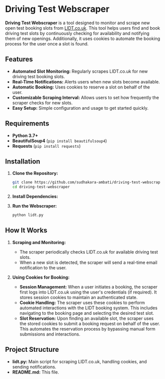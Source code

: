 # Driving Test Webscraper

**Driving Test Webscraper** is a tool designed to monitor and scrape new open test booking slots from [LIDT.co.uk](https://www.lidt.co.uk). This tool helps users find and book driving test slots by continuously checking for availability and notifying them of new openings. Additionally, it uses cookies to automate the booking process for the user once a slot is found.

## Features

- **Automated Slot Monitoring:** Regularly scrapes LIDT.co.uk for new driving test booking slots.
- **Real-Time Notifications:** Alerts users when new slots become available.
- **Automatic Booking:** Uses cookies to reserve a slot on behalf of the user.
- **Customizable Scraping Interval:** Allows users to set how frequently the scraper checks for new slots.
- **Easy Setup:** Simple configuration and usage to get started quickly.

## Requirements

- **Python 3.7+**
- **BeautifulSoup4** (`pip install beautifulsoup4`)
- **Requests** (`pip install requests`)

## Installation

1. **Clone the Repository:**

    ```bash
    git clone https://github.com/sudhakara-ambati/driving-test-webscraper.git
    cd driving-test-webscraper
    ```

2. **Install Dependencies:**


3. **Run the Webscraper:**

    ```bash
    python lidt.py
    ```

## How It Works

1. **Scraping and Monitoring:**
    - The scraper periodically checks LIDT.co.uk for available driving test slots.
    - When a new slot is detected, the scraper will send a real-time email notification to the user.

2. **Using Cookies for Booking:**
    - **Session Management:** When a user initiates a booking, the scraper first logs into LIDT.co.uk using the user's credentials (if required). It stores session cookies to maintain an authenticated state.
    - **Cookie Handling:** The scraper uses these cookies to perform automated interactions with the LIDT booking system. This includes navigating to the booking page and selecting the desired test slot.
    - **Slot Reservation:** Upon finding an available slot, the scraper uses the stored cookies to submit a booking request on behalf of the user. This automates the reservation process by bypassing manual form submissions and interactions.

## Project Structure

- **lidt.py:** Main script for scraping LIDT.co.uk, handling cookies, and sending notifications.
- **README.md:** This file.

